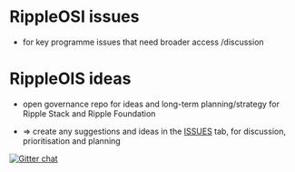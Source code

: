 # RippleOSI issues

* for key programme issues that need broader access /discussion


# RippleOIS ideas

* open governance repo for ideas and long-term planning/strategy for Ripple Stack and Ripple Foundation

* => create any suggestions and ideas in the [ISSUES](https://github.com/pacharanero/ripple-ideas/issues) tab, for discussion, prioritisation and planning


[![Gitter chat](https://badges.gitter.im/gitterHQ/gitter.png)](https://gitter.im/Ripple-Foundation/General)
